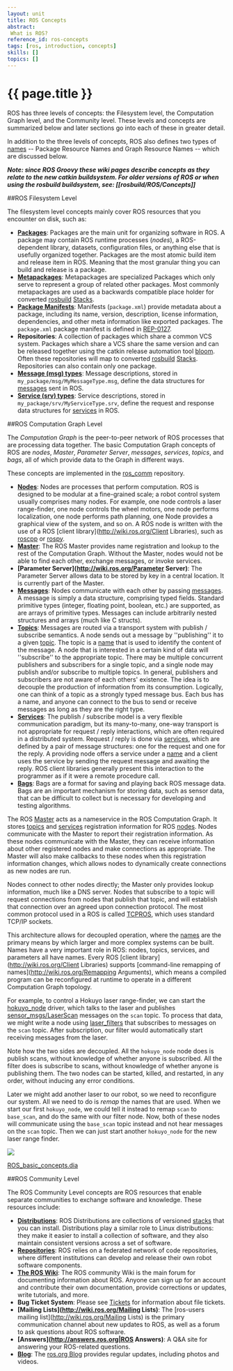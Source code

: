 ```yaml
---
layout: unit
title: ROS Concepts
abstract:
 What is ROS?
reference_id: ros-concepts
tags: [ros, introduction, concepts]
skills: []
topics: []
---
```



# {{ page.title }}

ROS has three levels of concepts: the Filesystem level, the Computation Graph level, and the Community level.  These levels and concepts are summarized below and later sections go into each of these in greater detail.

In addition to the three levels of concepts, ROS also defines two types of [names](http://wiki.ros.org/ROS/Names) -- Package Resource Names and Graph Resource Names -- which are discussed below. 

_**Note: since ROS Groovy these wiki pages describe concepts as they relate to the new catkin buildsystem. For older versions of ROS or when using the rosbuild buildsystem, see: [[rosbuild/ROS/Concepts]]**_

##ROS Filesystem Level

The filesystem level concepts mainly cover ROS resources that you encounter on disk, such as:

* **[Packages](http://wiki.ros.org/Packages)**: Packages are the main unit for organizing software in ROS. A package may contain ROS runtime processes (*nodes*), a ROS-dependent library, datasets, configuration files, or anything else that is usefully organized together. Packages are the most atomic build item and release item in ROS. Meaning that the most granular thing you can build and release is a package.  
* **[Metapackages](http://wiki.ros.org/Metapackages)**: Metapackages are specialized Packages which only serve to represent a group of related other packages. Most commonly metapackages are used as a backwards compatible place holder for converted [rosbuild](http://wiki.ros.org/rosbuild) [Stacks](rosbuild/Concepts#Stacks).  
* **[Package Manifests](http://wiki.ros.org/catkin/package.xml)**: Manifests (`package.xml`) provide metadata about a package, including its name, version, description, license information, dependencies, and other meta information like exported packages. The `package.xml` package manifest is defined in [REP-0127](http://www.ros.org/reps/rep-0127.html).  
* **Repositories**: A collection of packages which share a common VCS system. Packages which share a VCS share the same version and can be released together using the catkin release automation tool [bloom](http://wiki.ros.org/bloom). Often these repositories will map to converted [rosbuild](http://wiki.ros.org/rosbuild) [Stacks](rosbuild/ROS/Concepts#Stacks). Repositories can also contain only one package.  
* **[Message (msg) types](http://wiki.ros.org/msg)**: Message descriptions, stored in `my_package/msg/MyMessageType.msg`, define the data structures for [messages](http://wiki.ros.org/Messages) sent in ROS.  
* **[Service (srv) types](http://wiki.ros.org/srv)**: Service descriptions, stored in `my_package/srv/MyServiceType.srv`, define the request and response data structures for [services](http://wiki.ros.org/Services) in ROS.

##ROS Computation Graph Level

The *Computation Graph* is the peer-to-peer network of ROS processes that are processing data together. The basic Computation Graph concepts of ROS are *nodes*, *Master*, *Parameter Server*, *messages*, *services*, *topics*, and *bags*, all of which provide data to the Graph in different ways.

These concepts are implemented in the [ros_comm](http://wiki.ros.org/ros_comm) repository.

 * **[Nodes](http://wiki.ros.org/Nodes)**: Nodes are processes that perform computation.  ROS is designed to be modular at a fine-grained scale; a robot control system usually comprises many nodes.  For example, one node controls a laser range-finder, one node controls the wheel motors, one node performs localization, one node performs path planning, one Node provides a graphical view of the system, and so on.  A ROS node is written with the use of a ROS [client library](http://wiki.ros.org/Client Libraries), such as [roscpp](http://wiki.ros.org/roscpp) or [rospy](http://wiki.ros.org/rospy).  
 * **[Master](http://wiki.ros.org/Master)**: The ROS Master provides name registration and lookup to the rest of the Computation Graph. Without the Master, nodes would not be able to find each other, exchange messages, or invoke services.   
 * **[Parameter Server](http://wiki.ros.org/Parameter Server)**: The Parameter Server allows data to be stored by key in a central location. It is currently part of the Master.  
 * **[Messages](http://wiki.ros.org/Messages)**: Nodes communicate with each other by passing [messages](http://wiki.ros.org/Messages).  A message is simply a data structure, comprising typed fields.  Standard primitive types (integer, floating point, boolean, etc.) are supported, as are arrays of primitive types.  Messages can include arbitrarily nested structures and arrays (much like C structs).  
 * **[Topics](http://wiki.ros.org/Topics)**: Messages are routed via a transport system with publish / subscribe semantics.  A node sends out a message by ''publishing'' it to a given [topic](http://wiki.ros.org/Topics). The topic is a [name](http://wiki.ros.org/Names) that is used to identify the content of the message.  A node that is interested in a certain kind of data will ''subscribe'' to the appropriate topic.  There may be multiple concurrent publishers and subscribers for a single topic, and a single node may publish and/or subscribe to multiple topics.  In general, publishers and subscribers are not aware of each others' existence.  The idea is to decouple the production of information from its consumption. Logically, one can think of a topic as a strongly typed message bus.  Each bus has a name, and anyone can connect to the bus to send or receive messages as long as they are the right type.  
 * **[Services](http://wiki.ros.org/Services)**: The publish / subscribe model is a very flexible communication paradigm, but its many-to-many, one-way transport is not appropriate for request / reply interactions, which are often required in a distributed system.  Request / reply is done via [services](http://wiki.ros.org/Services), which are defined by a pair of message structures: one for the request and one for the reply. A providing node offers a service under a [name](http://wiki.ros.org/Names) and a client uses the service by sending the request message and awaiting the reply.  ROS client libraries generally present this interaction to the programmer as if it were a remote procedure call.  
 * **[Bags](http://wiki.ros.org/Bags)**: Bags are a format for saving and playing back ROS message data. Bags are an important mechanism for storing data, such as sensor data, that can be difficult to collect but is necessary for developing and testing algorithms.

The ROS [Master](http://wiki.ros.org/Master) acts as a nameservice in the ROS Computation Graph. It stores [topics](http://wiki.ros.org/Topics) and [services](http://wiki.ros.org/Services) registration information for ROS [nodes](http://wiki.ros.org/Nodes). Nodes communicate with the Master to report their registration information. As these nodes communicate with the Master, they can receive information about other registered nodes and make connections as appropriate. The Master will also make callbacks to these nodes when this registration information changes, which allows nodes to dynamically create connections as new nodes are run.

Nodes connect to other nodes directly; the Master only provides lookup information, much like a DNS server. Nodes that subscribe to a topic will request connections from nodes that publish that topic, and will establish that connection over an agreed upon connection protocol. The most common protocol used in a ROS is called [TCPROS](http://wiki.ros.org/ROS/TCPROS), which uses standard TCP/IP sockets. 

This architecture allows for decoupled operation, where the [names](http://wiki.ros.org/Names) are the primary means by which larger and more complex systems can be built. Names have a very important role in ROS: nodes, topics, services, and parameters all have names. Every ROS [client library](http://wiki.ros.org/Client Libraries) supports [command-line remapping of names](http://wiki.ros.org/Remapping Arguments), which means a compiled program can be reconfigured at runtime to operate in a different Computation Graph topology. 

For example, to control a Hokuyo laser range-finder, we can start the [hokuyo_node](http://wiki.ros.org/hokuyo_node) driver, which talks to the laser and publishes [sensor_msgs/LaserScan](http://docs.ros.org/api/sensor_msgs/html/msg/LaserScan.html) messages on the `scan` topic.  To process that data, we might write a node using [laser_filters](http://wiki.ros.org/laser_filters) that subscribes to messages on the `scan` topic. After subscription, our filter would automatically start receiving messages from the laser.

Note how the two sides are decoupled.  All the `hokuyo_node` node does is publish scans, without knowledge of whether anyone is subscribed.  All the filter does is subscribe to scans, without knowledge of whether anyone is publishing them.  The two nodes can be started, killed, and restarted, in any order, without inducing any error conditions.

Later we might add another laser to our robot, so we need to reconfigure our system. All we need to do is *remap* the names that are used. When we start our first `hokuyo_node`, we could tell it instead to remap `scan` to `base_scan`, and do the same with our filter node. Now, both of these nodes will communicate using the `base_scan` topic instead and not hear messages on the `scan` topic. Then we can just start another `hokuyo_node` for the new laser range finder.

<p align="left">
  <img src="http://ros.org/images/wiki/ROS_basic_concepts.png "/>
</p>

[ROS_basic_concepts.dia](http://wiki.ros.org/ROS/Concepts?action=AttachFile&do=view&target=ROS_basic_concepts.dia)

##ROS Community Level

The ROS Community Level concepts are ROS resources that enable separate communities to exchange software and knowledge. These resources include:

 * **[Distributions](http://wiki.ros.org/Distributions)**: ROS Distributions are collections of versioned [stacks](http://wiki.ros.org/Stacks) that you can install. Distributions play a similar role to Linux distributions: they make it easier to install a collection of software, and they also maintain consistent versions across a set of software.  
 * **[Repositories](http://wiki.ros.org/Repositories)**: ROS relies on a federated network of code repositories, where different institutions can develop and release their own robot software components.   
 * **[The ROS Wiki](http://wiki.ros.org/Documentation)**: The ROS community Wiki is the main forum for documenting information about ROS. Anyone can sign up for an account and contribute their own documentation, provide corrections or updates, write tutorials, and more.  
 * **Bug Ticket System**: Please see [Tickets](http://wiki.ros.org/Tickets) for information about file tickets.  
 * **[Mailing Lists](http://wiki.ros.org/Mailing Lists)**: The [ros-users mailing list](http://wiki.ros.org/Mailing Lists) is the primary communication channel about new updates to ROS, as well as a forum to ask questions about ROS software.  
 * **[Answers](http://answers.ros.org|ROS Answers)**: A Q&A site for answering your ROS-related questions.  
 * **[Blog](http://www.ros.org/news)**: The [ros.org Blog](http://www.ros.org/news) provides regular updates, including photos and videos.  

